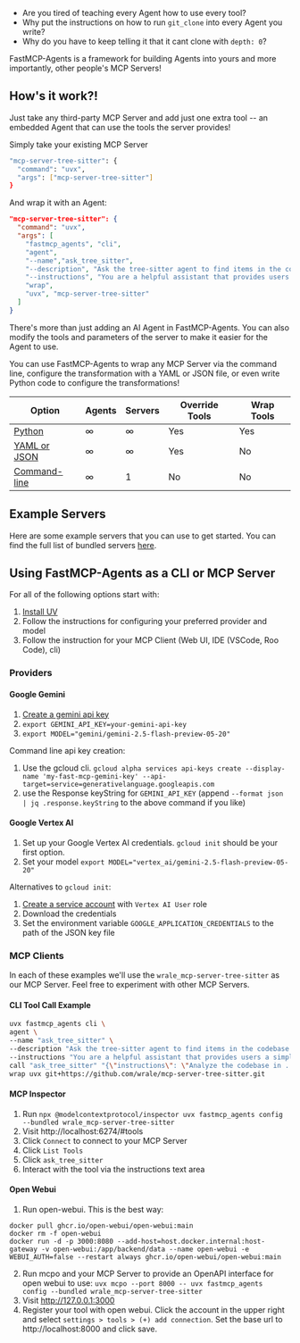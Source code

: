- Are you tired of teaching every Agent how to use every tool? 
- Why put the instructions on how to run `git_clone` into every Agent you write? 
- Why do you have to keep telling it that it cant clone with `depth: 0`?

FastMCP-Agents is a framework for building Agents into yours and more importantly, other people's MCP Servers!

## How's it work?!

Just take any third-party MCP Server and add just one extra tool -- an embedded Agent that can use the tools the server provides!

Simply take your existing MCP Server 
```bash
"mcp-server-tree-sitter": {
  "command": "uvx",
  "args": ["mcp-server-tree-sitter"]
}
```

And wrap it with an Agent:

```json
"mcp-server-tree-sitter": {
  "command": "uvx",
  "args": [
    "fastmcp_agents", "cli",
    "agent",
    "--name","ask_tree_sitter",
    "--description", "Ask the tree-sitter agent to find items in the codebase.",
    "--instructions", "You are a helpful assistant that provides users a simple way to find items in their codebase.",
    "wrap", 
    "uvx", "mcp-server-tree-sitter"
  ]
}
```

There's more than just adding an AI Agent in FastMCP-Agents.  You can also modify the tools and parameters of the server to make it easier for the Agent to use.

You can use FastMCP-Agents to wrap any MCP Server via the command line, configure the transformation with a YAML or JSON file, or even write Python code to configure the transformations!

| Option | Agents | Servers | Override Tools | Wrap Tools |
|--------|--------|---------|----------------|------------|
| [Python](./docs/wrapping/code.md) | ∞ | ∞ | Yes | Yes | 
| [YAML or JSON](./docs/wrapping/config.md) | ∞ | ∞ | Yes | No | 
| [Command-line](./docs/wrapping/cli.md) | ∞ | 1 | No | No |

## Example Servers

Here are some example servers that you can use to get started.  You can find the full list of bundled servers [here](./docs/bundled/servers.md).


## Using FastMCP-Agents as a CLI or MCP Server

For all of the following options start with:

1. [Install UV](https://docs.astral.sh/uv/getting-started/installation/)
2. Follow the instructions for configuring your preferred provider and model
3. Follow the instruction for your MCP Client (Web UI, IDE (VSCode, Roo Code), cli)

### Providers

#### Google Gemini

1. [Create a gemini api key](https://aistudio.google.com/app/apikey)
2. `export GEMINI_API_KEY=your-gemini-api-key`
3. `export MODEL="gemini/gemini-2.5-flash-preview-05-20"`

Command line api key creation:
1. Use the gcloud cli.  `gcloud alpha services api-keys create --display-name 'my-fast-mcp-gemini-key' --api-target=service=generativelanguage.googleapis.com`
2. use the Response keyString for `GEMINI_API_KEY` (append `--format json | jq .response.keyString` to the above command if you like)

#### Google Vertex AI

1. Set up your Google Vertex AI credentials. `gcloud init` should be your first option.
2. Set your model `export MODEL="vertex_ai/gemini-2.5-flash-preview-05-20"`

Alternatives to `gcloud init`:

1. [Create a service account](https://console.cloud.google.com/iam-admin/serviceaccounts/create) with `Vertex AI User` role
2. Download the credentials
3. Set the environment variable `GOOGLE_APPLICATION_CREDENTIALS` to the path of the JSON key file

### MCP Clients 

In each of these examples we'll use the `wrale_mcp-server-tree-sitter` as our MCP Server.
Feel free to experiment with other MCP Servers.

#### CLI Tool Call Example

```bash
uvx fastmcp_agents cli \
agent \
--name "ask_tree_sitter" \
--description "Ask the tree-sitter agent to find items in the codebase." \
--instructions "You are a helpful assistant that provides users a simple way to find items in their codebase." \
call "ask_tree_sitter" "{\"instructions\": \"Analyze the codebase in . and tell me what you found.\"}" \
wrap uvx git+https://github.com/wrale/mcp-server-tree-sitter.git
```

#### MCP Inspector

1. Run `npx @modelcontextprotocol/inspector uvx fastmcp_agents config --bundled wrale_mcp-server-tree-sitter`
2. Visit http://localhost:6274/#tools
3. Click `Connect` to connect to your MCP Server
4. Click `List Tools`
5. Click `ask_tree_sitter`
6. Interact with the tool via the instructions text area

#### Open Webui

1. Run open-webui.  This is the best way:
```
docker pull ghcr.io/open-webui/open-webui:main
docker rm -f open-webui
docker run -d -p 3000:8080 --add-host=host.docker.internal:host-gateway -v open-webui:/app/backend/data --name open-webui -e WEBUI_AUTH=false --restart always ghcr.io/open-webui/open-webui:main
```
2. Run mcpo and your MCP Server to provide an OpenAPI interface for open webui to use: `uvx mcpo --port 8000 -- uvx fastmcp_agents config --bundled wrale_mcp-server-tree-sitter`
3. Visit http://127.0.0.1:3000
4. Register your tool with open webui.  Click the account in the upper right and select `settings > tools > (+) add connection`.  Set the base url to http://localhost:8000 and click save.
